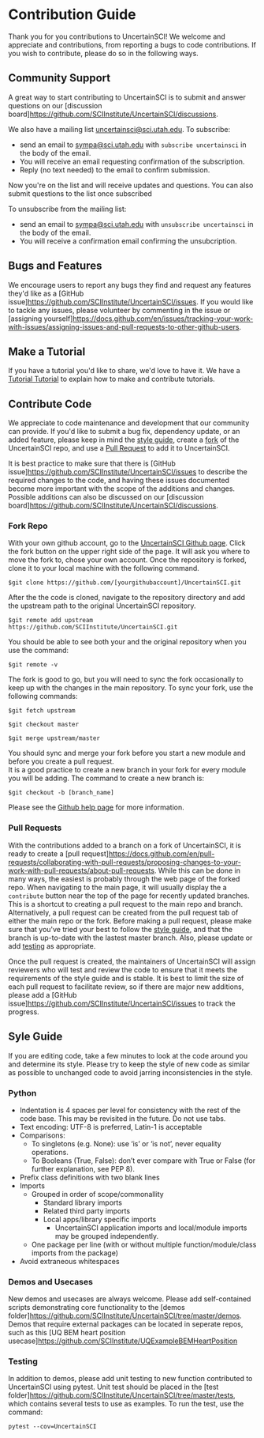 # Contribution Guide

Thank you for you contributions to UncertainSCI!  We welcome and appreciate and contributions, from reporting a bugs to code contributions.  If you wish to contribute, please do so in the following ways.

## Community Support 

A great way to start contributing to UncertainSCI is to submit and answer questions on our [discussion board]<https://github.com/SCIInstitute/UncertainSCI/discussions>.   

We also have a mailing list <uncertainsci@sci.utah.edu>.  To subscribe:
 - send an email to <sympa@sci.utah.edu> with  `subscribe uncertainsci` in the body of the email.  
 - You will receive an email requesting confirmation of the subscription.
 - Reply (no text needed) to the email to confirm submission.  

Now you're on the list and will receive updates and questions.  You can also submit questions to the list once subscribed

To unsubscribe from the mailing list:
- send an email to <sympa@sci.utah.edu> with  `unsubscribe uncertainsci` in the body of the email.  
- You will receive a confirmation email confirming the unsubcription.  

## Bugs and Features

We  encourage users to report any bugs they find and request any features they'd like as a [GitHub issue]<https://github.com/SCIInstitute/UncertainSCI/issues>.  If you would like to tackle any issues, please volunteer by commenting in the issue or [assigning yourself]<https://docs.github.com/en/issues/tracking-your-work-with-issues/assigning-issues-and-pull-requests-to-other-github-users>.  


## Make a Tutorial

If you have a tutorial you'd like to share, we'd love to have it.  We have a [Tutorial Tutorial](HowToTutorial.html) to explain how to make and contribute tutorials.


## Contribute Code

We appreciate to code maintenance and development that our community can provide.  If you'd like to submit a bug fix, dependency update, or an added feature, please keep in mind the [style guide](#style-guide), create a [fork](#fork-repo) of the UncertainSCI repo, and use a [Pull Request](#pull-requests) to add it to UncertainSCI.  

It is best practice to make sure that there is  [GitHub issue]<https://github.com/SCIInstitute/UncertainSCI/issues> to describe the required changes to the code, and having these issues documented become more important with the scope of the additions and changes.  Possible additions can also be discussed on our [discussion board]<https://github.com/SCIInstitute/UncertainSCI/discussions>.  

### Fork Repo

With your own github account, go to the [UncertainSCI Github page](https://github.com/SCIInstitute/UncertainSCI). Click the fork button on the upper right side of the page. It will ask you where to move the fork to, chose your own account. Once the repository is forked, clone it to your local machine with the following command.  

```
$git clone https://github.com/[yourgithubaccount]/UncertainSCI.git
```

After the the code is cloned, navigate to the repository directory and add the upstream path to the original UncertainSCI repository.  

```
$git remote add upstream https://github.com/SCIInstitute/UncertainSCI.git
```

You should be able to see both your and the original repository when you use the command:     

```
$git remote -v
```

The fork is good to go, but you will need to sync the fork occasionally to keep up with the changes in the main repository.  To sync your fork, use the following commands:

```
$git fetch upstream

$git checkout master

$git merge upstream/master
```
You should sync and merge your fork before you start a new module and before you create a pull request.  
It is a good practice to create a new branch in your fork for every module you will be adding.  The command to create a new branch is:

```
$git checkout -b [branch_name]
```

Please see the [Github help page](https://help.github.com) for more information.

### Pull Requests

With the contributions added to a branch on a fork of UncertainSCI, it is ready to create a [pull request]<https://docs.github.com/en/pull-requests/collaborating-with-pull-requests/proposing-changes-to-your-work-with-pull-requests/about-pull-requests>.  While this can be done in many ways, the easiest is probably through the web page of the forked repo. When navigating to the main page, it will usually display the a `contribute` button near the top of the page for recently updated branches.  This is a shortcut to creating a pull request to the main repo and branch.  Alternatively, a pull request can be created from the pull request tab of either the main repo or the fork.  Before making a pull request, please make sure that you've tried your best to follow the [style guide](#style-guide), and that the branch is up-to-date with the lastest master branch.  Also, please update or add [testing](#testing) as appropriate.  

Once the pull request is created, the maintainers of UncertainSCI will assign reviewers who will test and review the code to ensure that it meets the requirements of the style guide and is stable.  It is best to limit the size of each pull request to facilitate review, so if there are major new additions, please add a [GitHub issue]<https://github.com/SCIInstitute/UncertainSCI/issues> to track the progress.  


## Syle Guide

If you are editing code, take a few minutes to look at the code around you and determine its style.  Please try to keep the style of new code as similar as possible to unchanged code to avoid jarring inconsistencies in the style.

### Python 

- Indentation is 4 spaces per level for consistency with the rest of the code base. This may be revisited in the future. Do not use tabs.
- Text encoding: UTF-8 is preferred, Latin-1 is acceptable
- Comparisons:
    - To singletons (e.g. None): use ‘is’ or ‘is not’, never equality operations.
    - To Booleans (True, False): don’t ever compare with True or False (for further explanation, see PEP 8).
- Prefix class definitions with two blank lines
- Imports
    - Grouped in order of scope/commonallity
        - Standard library imports
        - Related third party imports
        - Local apps/library specific imports
            - UncertainSCI application imports and local/module imports may be grouped independently.
    - One package per line (with or without multiple function/module/class imports from the package)
- Avoid extraneous whitespaces

### Demos and Usecases

New demos and usecases are always welcome.  Please add self-contained scripts demonstrating core functionality to the [demos folder]<https://github.com/SCIInstitute/UncertainSCI/tree/master/demos>.   Demos that require external packages can be located in seperate repos, such as this [UQ BEM heart position usecase]<https://github.com/SCIInstitute/UQExampleBEMHeartPosition>

### Testing

In addition to demos, please add unit testing to new function contributed to UncertainSCI using pytest.  Unit test should be placed in the [test folder]<https://github.com/SCIInstitute/UncertainSCI/tree/master/tests>, which contains several tests to use as examples.  To run the test, use the command: 

```
pytest --cov=UncertainSCI
```
 



